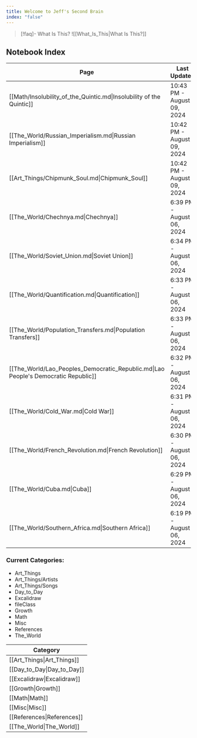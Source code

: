 ```yaml
---
title: Welcome to Jeff's Second Brain
index: "false"
---
```

> [!faq]- What Is This?
> ![[What_Is_This|What Is This?]]

## Notebook Index
<!-- QueryToSerialize: TABLE WITHOUT ID link(file.name, title) AS "Page", file.mtime AS "Last Updated" FROM "" WHERE index = "true" SORT file.mtime DESC -->
<!-- SerializedQuery: TABLE WITHOUT ID link(file.name, title) AS "Page", file.mtime AS "Last Updated" FROM "" WHERE index = "true" SORT file.mtime DESC -->

| Page                                                                               | Last Updated               |
| ---------------------------------------------------------------------------------- | -------------------------- |
| [[Math/Insolubility_of_the_Quintic.md\|Insolubility of the Quintic]]               | 10:43 PM - August 09, 2024 |
| [[The_World/Russian_Imperialism.md\|Russian Imperialism]]                          | 10:42 PM - August 09, 2024 |
| [[Art_Things/Chipmunk_Soul.md\|Chipmunk_Soul]]                                     | 10:42 PM - August 09, 2024 |
| [[The_World/Chechnya.md\|Chechnya]]                                                | 6:39 PM - August 06, 2024  |
| [[The_World/Soviet_Union.md\|Soviet Union]]                                        | 6:34 PM - August 06, 2024  |
| [[The_World/Quantification.md\|Quantification]]                                    | 6:33 PM - August 06, 2024  |
| [[The_World/Population_Transfers.md\|Population Transfers]]                        | 6:33 PM - August 06, 2024  |
| [[The_World/Lao_Peoples_Democratic_Republic.md\|Lao People's Democratic Republic]] | 6:32 PM - August 06, 2024  |
| [[The_World/Cold_War.md\|Cold War]]                                                | 6:31 PM - August 06, 2024  |
| [[The_World/French_Revolution.md\|French Revolution]]                              | 6:30 PM - August 06, 2024  |
| [[The_World/Cuba.md\|Cuba]]                                                        | 6:29 PM - August 06, 2024  |
| [[The_World/Southern_Africa.md\|Southern Africa]]                                  | 6:19 PM - August 06, 2024  |
<!-- SerializedQuery END -->

<!--
```dataview
TABLE WITHOUT ID link(file.name) AS "Page", file.mtime AS "Last Updated"
WHERE index = "true"
SORT file.mtime DESC
```
-->

<!-- Old dataview:
```dataview
TABLE WITHOUT ID link(file.link, choice(title, title, file.aliases[0])) AS "Title", file.mtime AS "Last Updated"
FROM "content"
WHERE index = "true"
SORT file.mtime DESC
```
-->

### Current Categories:

<!-- QueryToSerialize: LIST WHERE file.folder != "" GROUP BY file.folder -->
<!-- SerializedQuery: LIST WHERE file.folder != "" GROUP BY file.folder -->
- Art_Things
- Art_Things/Artists
- Art_Things/Songs
- Day_to_Day
- Excalidraw
- fileClass
- Growth
- Math
- Misc
- References
- The_World
<!-- SerializedQuery END -->

<!--
```dataview
LIST
WHERE file.folder != ""
GROUP BY file.folder
```
--->

<!-- QueryToSerialize: TABLE WHERE contains(file.folder, "/") = false AND file.folder != "fileClass" AND file.folder != "" GROUP BY link(file.folder) AS "Category" -->
<!-- SerializedQuery: TABLE WHERE contains(file.folder, "/") = false AND file.folder != "fileClass" AND file.folder != "" GROUP BY link(file.folder) AS "Category" -->

| Category                   |
| -------------------------- |
| [[Art_Things\|Art_Things]] |
| [[Day_to_Day\|Day_to_Day]] |
| [[Excalidraw\|Excalidraw]] |
| [[Growth\|Growth]]         |
| [[Math\|Math]]             |
| [[Misc\|Misc]]             |
| [[References\|References]] |
| [[The_World\|The_World]]   |
<!-- SerializedQuery END -->


<!-- 
```dataview
TABLE
WHERE contains(file.folder, "/") = false AND file.folder != "fileClass" AND file.folder != ""
GROUP BY link(file.folder) AS "Category"
```
-->
